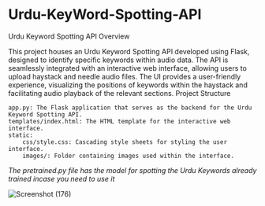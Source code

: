 # Urdu-KeyWord-Spotting-API
Urdu Keyword Spotting API
Overview

This project houses an Urdu Keyword Spotting API developed using Flask, designed to identify specific keywords within audio data. The API is seamlessly integrated with an interactive web interface, allowing users to upload haystack and needle audio files. The UI provides a user-friendly experience, visualizing the positions of keywords within the haystack and facilitating audio playback of the relevant sections.
Project Structure

    app.py: The Flask application that serves as the backend for the Urdu Keyword Spotting API.
    templates/index.html: The HTML template for the interactive web interface.
    static:
        css/style.css: Cascading style sheets for styling the user interface.
        images/: Folder containing images used within the interface.

        
*The pretrained.py file has the model for spotting the Urdu Keywords already trained incase you need to use it*


![Screenshot (176)](https://github.com/zartaj-asim/Urdu-KeyWord-Spotting-API/assets/109308812/d053b5fb-871a-4e74-a39a-5d4f317bb237)
